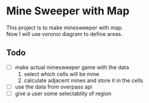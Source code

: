 # Mine Sweeper with Map
This project is to make minesweeper with map.  
Now I will use voronoi diagram to define areas.
## Todo
- [ ] make actual minesweeper game with the data
    1. select which cells will be mine
    2. calculate adjacent mines and store it in the cells
- [ ] use the data from overpass api
- [ ] give a user some selectablity of region